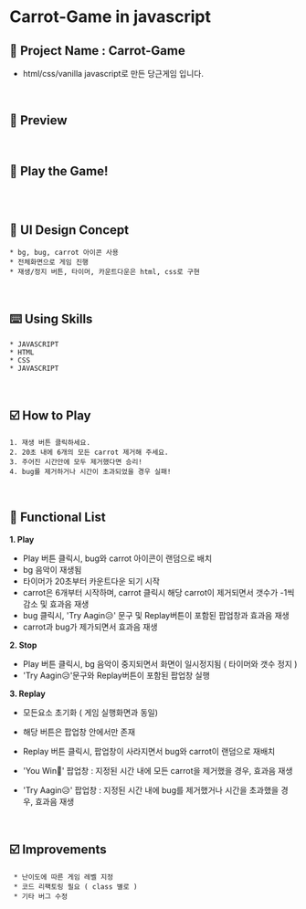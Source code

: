 
# Carrot-Game in javascript

## 📅 Project Name : Carrot-Game
* html/css/vanilla javascript로 만든 당근게임 입니다.

<br/>

## 📱 Preview


<br/>

## 📱 Play the Game!
```

```

<br/>

## 🎨 UI Design Concept
```
* bg, bug, carrot 아이콘 사용
* 전체화면으로 게임 진행
* 재생/정지 버튼, 타이머, 카운트다운은 html, css로 구현
```
<br/>

## ⌨️ Using Skills
```
* JAVASCRIPT
* HTML
* CSS
* JAVASCRIPT
```
<br/>


## ☑️ How to Play
```
1. 재생 버튼 클릭하세요.
2. 20초 내에 6개의 모든 carrot 제거해 주세요.
3. 주어진 시간안에 모두 제거했다면 승리!
4. bug를 제거하거나 시간이 초과되었을 경우 실패!

```
<br/>


## 📑 Functional List

**1. Play**
  - Play 버튼 클릭시, bug와 carrot 아이콘이 랜덤으로 배치
  - bg 음악이 재생됨
  - 타이머가 20초부터 카운트다운 되기 시작
  - carrot은 6개부터 시작하며, carrot 클릭시 해당 carrot이 제거되면서 갯수가 -1씩 감소 및 효과음 재생
  - bug 클릭시, 'Try Aagin😥' 문구 및 Replay버튼이 포함된 팝업창과 효과음 재생
  - carrot과 bug가 제가되면서 효과음 재생
 
**2. Stop**
  - Play 버튼 클릭시, bg 음악이 중지되면서 화면이 일시정지됨 ( 타이머와 갯수 정지 )
  - 'Try Aagin😥'문구와 Replay버튼이 포함된 팝업창 실행

**3. Replay**
  - 모든요소 초기화 ( 게임 실행화면과 동일)
  - 해당 버튼은 팝업창 안에서만 존재
  - Replay 버튼 클릭시, 팝업창이 사라지면서 bug와 carrot이 랜덤으로 재배치
  
  - 'You Win🎉' 팝업창 : 지정된 시간 내에 모든 carrot을 제거했을 경우, 효과음 재생
  - 'Try Aagin😥' 팝업창 : 지정된 시간 내에 bug를 제거했거나 시간을 초과했을 경우, 효과음 재생


<br/>

## ☑️ Improvements
```
 * 난이도에 따른 게임 레벨 지정
 * 코드 리팩토링 필요 ( class 별로 )
 * 기타 버그 수정
```
<br/>
